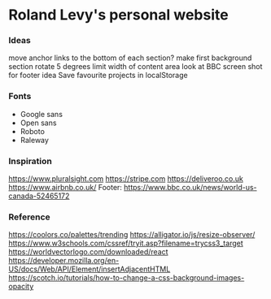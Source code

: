# Roland Levy's personal website


### Ideas
move anchor links to the bottom of each section?
make first background section rotate 5 degrees
limit width of content area
look at BBC screen shot for footer idea
Save favourite projects in localStorage

### Fonts
- Google sans
- Open sans
- Roboto
- Raleway

### Inspiration
https://www.pluralsight.com
https://stripe.com
https://deliveroo.co.uk
https://www.airbnb.co.uk/
Footer: https://www.bbc.co.uk/news/world-us-canada-52465172

### Reference
https://coolors.co/palettes/trending
https://alligator.io/js/resize-observer/
https://www.w3schools.com/cssref/tryit.asp?filename=trycss3_target
https://worldvectorlogo.com/downloaded/react
https://developer.mozilla.org/en-US/docs/Web/API/Element/insertAdjacentHTML
https://scotch.io/tutorials/how-to-change-a-css-background-images-opacity


<!-- <img width="30" src="svgs/react.svg"/> -->
